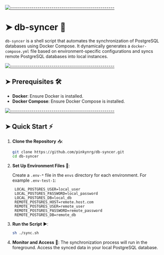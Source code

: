 <!-- ⚠️ This README has been generated from the file(s) "blueprint.md" ⚠️-->
[![-----------------------------------------------------](https://raw.githubusercontent.com/andreasbm/readme/master/assets/lines/colored.png)](#db-syncer-)

# ➤ db-syncer 🚀

`db-syncer` is a shell script that automates the synchronization of PostgreSQL databases using Docker Compose. It dynamically generates a `docker-compose.yml` file based on environment-specific configurations and syncs remote PostgreSQL databases into local instances.


[![-----------------------------------------------------](https://raw.githubusercontent.com/andreasbm/readme/master/assets/lines/colored.png)](#prerequisites-)

## ➤ Prerequisites 🛠️

- **Docker**: Ensure Docker is installed.
- **Docker Compose**: Ensure Docker Compose is installed.


[![-----------------------------------------------------](https://raw.githubusercontent.com/andreasbm/readme/master/assets/lines/colored.png)](#quick-start-)

## ➤ Quick Start ⚡

1. **Clone the Repository** 📥:

   ```bash
   git clone https://github.com/pinkynrg/db-syncer.git
   cd db-syncer
   ```

2. **Set Up Environment Files** 📝:

   Create a `.env-*` file in the `envs` directory for each environment. For example `.env-test-1`:

   ```
    LOCAL_POSTGRES_USER=local_user
    LOCAL_POSTGRES_PASSWORD=local_password
    LOCAL_POSTGRES_DB=local_db
    REMOTE_POSTGRES_HOST=remote.host.com
    REMOTE_POSTGRES_USER=remote_user
    REMOTE_POSTGRES_PASSWORD=remote_password
    REMOTE_POSTGRES_DB=remote_db
   ```

3. **Run the Script** ▶️:

   ```bash
   sh ./sync.sh
   ```

4. **Monitor and Access** 👀: The synchronization process will run in the foreground. Access the synced data in your local PostgreSQL database.
